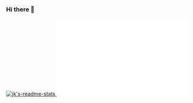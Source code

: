 ### Hi there 👋

<div align="left">
  <a href="https://github-readme-stats.vercel.app/api?username=jk1635&show_icons=true&theme=react&include_all_commits&hide_border=true&line_height=28">
    <img width="454" height="calc(100% - 8px)" src="https://github-readme-stats.vercel.app/api?username=jk1635&show_icons=true&theme=react&include_all_commits&hide_border=true&line_height=28" alt="jk's-readme-stats" />
  </a>
  <a href="https://github.com/jk1635/github-stats-react-theme">
    <img width="358" src="https://github.com/jk1635/github-stats-react-theme/blob/main/generated/languages.svg" alt="most-used-languages" />
  </a>
  <!--
  <a href="https://activity-graph.herokuapp.com/graph?username=jk1635&theme=react-dark&hide_border=true&bg_color=20232a&color=61dafb&line=61dafb">
    <img width="812" src="https://activity-graph.herokuapp.com/graph?username=jk1635&theme=react-dark&hide_border=true&bg_color=20232a&color=61dafb&line=61dafb" alt="activity-graph" />
  </a>-->
</div>

<!--
**jk1635/jk1635** is a ✨ _special_ ✨ repository because its `README.md` (this file) appears on your GitHub profile.

Here are some ideas to get you started:

- 🔭 I’m currently working on ...
- 🌱 I’m currently learning ...
- 👯 I’m looking to collaborate on ...
- 🤔 I’m looking for help with ...
- 💬 Ask me about ...
- 📫 How to reach me: ...
- 😄 Pronouns: ...
- ⚡ Fun fact: ...
-->
